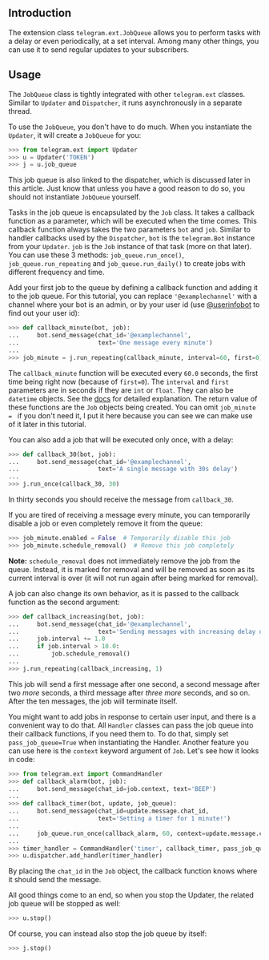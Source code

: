 ## Introduction
The extension class `telegram.ext.JobQueue` allows you to perform tasks with a delay or even periodically, at a set interval. Among many other things, you can use it to send regular updates to your subscribers.

## Usage
The `JobQueue` class is tightly integrated with other `telegram.ext` classes. Similar to `Updater` and `Dispatcher`, it runs asynchronously in a separate thread.

To use the `JobQueue`, you don't have to do much. When you instantiate the `Updater`, it will create a `JobQueue` for you:

```python
>>> from telegram.ext import Updater
>>> u = Updater('TOKEN')
>>> j = u.job_queue
```

This job queue is also linked to the dispatcher, which is discussed later in this article. Just know that unless you have a good reason to do so, you should not instantiate `JobQueue` yourself.

Tasks in the job queue is encapsulated by the `Job` class. It takes a callback function as a parameter, which will be executed when the time comes. This callback function always takes the two parameters `bot` and `job`. Similar to handler callbacks used by the `Dispatcher`, `bot` is the `telegram.Bot` instance from your `Updater`. `job` is the `Job` instance of that task (more on that later). You can use these 3 methods: `job_queue.run_once()`, `job_queue.run_repeating` and `job_queue.run_daily()` to create jobs with different frequency and time.

Add your first job to the queue by defining a callback function and adding it to the job queue. For this tutorial, you can replace `'@examplechannel'` with a channel where your bot is an admin, or by your user id (use [@userinfobot](https://telegram.me/userinfobot) to find out your user id):

```python
>>> def callback_minute(bot, job):
...     bot.send_message(chat_id='@examplechannel', 
...                      text='One message every minute')
...
>>> job_minute = j.run_repeating(callback_minute, interval=60, first=0)
```

The `callback_minute` function will be executed every `60.0` seconds, the first time being right now (because of `first=0`). The `interval` and `first` parameters are in seconds if they are `int` or `float`. They can also be `datetime` objects. See the [docs](http://python-telegram-bot.readthedocs.io/en/stable/telegram.ext.jobqueue.html) for detailed explanation.
The return value of these functions are the `Job` objects being created. You can omit `job_minute = ` if you don't need it, I put it here because you can see we can make use of it later in this tutorial.

You can also add a job that will be executed only once, with a delay:

```python
>>> def callback_30(bot, job):
...     bot.send_message(chat_id='@examplechannel', 
...                      text='A single message with 30s delay')
...
>>> j.run_once(callback_30, 30)
```

In thirty seconds you should receive the message from `callback_30`. 

If you are tired of receiving a message every minute, you can temporarily disable a job or even completely remove it from the queue:

```python
>>> job_minute.enabled = False  # Temporarily disable this job
>>> job_minute.schedule_removal()  # Remove this job completely
```

**Note:** `schedule_removal` does not immediately remove the job from the queue. Instead, it is marked for removal and will be removed as soon as its current interval is over (it will not run again after being marked for removal).

A job can also change its own behavior, as it is passed to the callback function as the second argument:

```python
>>> def callback_increasing(bot, job):
...     bot.send_message(chat_id='@examplechannel',
...                      text='Sending messages with increasing delay up to 10s, then stops.')
...     job.interval += 1.0
...     if job.interval > 10.0:
...         job.schedule_removal()
...
>>> j.run_repeating(callback_increasing, 1)
```

This job will send a first message after one second, a second message after two _more_ seconds, a third message after _three more_ seconds, and so on. After the ten messages, the job will terminate itself.

You might want to add jobs in response to certain user input, and there is a convenient way to do that. All `Handler` classes can pass the job queue into their callback functions, if you need them to. To do that, simply set `pass_job_queue=True` when instantiating the Handler. Another feature you can use here is the `context` keyword argument of `Job`. Let's see how it looks in code:

```python
>>> from telegram.ext import CommandHandler
>>> def callback_alarm(bot, job):
...     bot.send_message(chat_id=job.context, text='BEEP')
...
>>> def callback_timer(bot, update, job_queue):
...     bot.send_message(chat_id=update.message.chat_id,
...                      text='Setting a timer for 1 minute!')
... 
...     job_queue.run_once(callback_alarm, 60, context=update.message.chat_id)
...
>>> timer_handler = CommandHandler('timer', callback_timer, pass_job_queue=True)
>>> u.dispatcher.add_handler(timer_handler)
```

By placing the `chat_id` in the `Job` object, the callback function knows where it should send the message.

All good things come to an end, so when you stop the Updater, the related job queue will be stopped as well:

```python
>>> u.stop()
```

Of course, you can instead also stop the job queue by itself:

```python
>>> j.stop()
```
